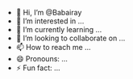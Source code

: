- 👋 Hi, I’m @Babairay
- 👀 I’m interested in ...
- 🌱 I’m currently learning ...
- 💞️ I’m looking to collaborate on ...
- 📫 How to reach me ...
- 😄 Pronouns: ...
- ⚡ Fun fact: ...

<!---
Babairay/Babairay is a ✨ special ✨ repository because its `README.md` (this file) appears on your GitHub profile.
You can click the Preview link to take a look at your changes.
--->

